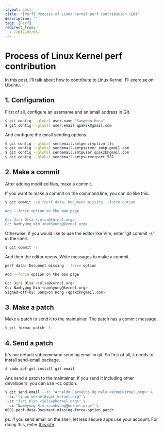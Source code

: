 ```yaml
---
layout: post
title: "[Perf] Process of Linux Kernel perf contribution (EN)"
description: ""
tags: [Perf]
redirect_from:
  - /2017/02/06/
---
```


# Process of Linux Kernel perf contribution

In this post, I'll talk about how to contribute to Linux Kernel. I'll exercise on Ubuntu.

## 1. Configuration

First of all, configure an username and an email address in Git.

```sh
$ git config --global user.name "Sangwon Hong"
$ git config --global user.email qpakzk@gmail.com
```

And configure the email sending options.

```sh
$ git config --global sendemail.smtpencryption tls
$ git config --global sendemail.smtpserver smtp.gmail.com
$ git config --global sendemail.smtpuser qpakzk@gmail.com
$ git config --global sendemail.smtpserverport 587
```

## 2. Make a commit

After adding modified files, make a commit.

If you want to make a commit on the command line, you can do like this:

```sh
$ git commit -sm "perf data: Document missing --force option

Add --force option on the man page

Cc: Jiri Olsa <jolsa@kernel.org>
Cc: Namhyung Kim <namhyung@kernel.org>
```

Otherwise, if you would like to use the editor like Vim, enter 'git commit -s' in the shell.

```sh
$ git commit -s
```

And then the editor opens. Write messages to make a commit.

```sh
perf data: Document missing --force option

Add --force option on the man page

Cc: Jiri Olsa <jolsa@kernel.org>
Cc: Namhyung Kim <namhyung@kernel.org>
Signed-off-by: Sangwon Hong <qpakzk@gmail.com>
```

## 3. Make a patch

Make a patch to send it to the maintainer. The patch has a commit message.

```sh
$ git format-patch -1
```

## 4. Send a patch

It's not default subcommand sending email in git. So first of all, it needs to install send-email package.

```sh
$ sudo apt-get install git-email
```

Ans send a patch to the maintainer. If you send it including other developers, you can use -cc option.

```sh
$ git send-email --to "Arnaldo Carvalho de Melo <acme@kernel.org>" \
--cc "linux-kernel@vger.kernel.org" \
--cc "Jiri Olsa <jolsa@kernel.org>" \
--cc "Namhyung Kim <namhyung@kernel.org>" \
0001-perf-data-Document-missing-force-option.patch
```

ps. if you send email on the shell, let less secure apps use your account. For doing this, enter [this site](https://support.google.com/accounts/answer/6010255?hl=en).
